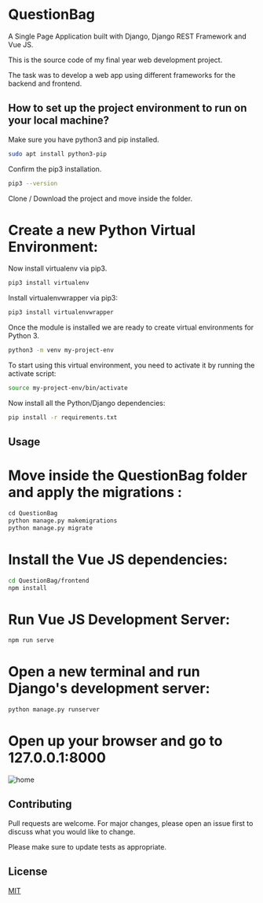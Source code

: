 # QuestionBag
A Single Page Application built with Django, Django REST Framework and Vue JS.

This is the source code of my final year web development project.

The task was to develop a web app using different frameworks for the backend and frontend.

## How to set up the project environment to run on your local machine?

Make sure you have python3 and pip installed.

```bash
sudo apt install python3-pip
```
Confirm the pip3 installation.


```bash
pip3 --version
```


Clone / Download the project and move inside the folder.


# Create a new Python Virtual Environment:

Now install virtualenv via pip3.

```bash
pip3 install virtualenv
```

Install virtualenvwrapper via pip3:

```bash
pip3 install virtualenvwrapper
```
Once the module is installed we are ready to create virtual environments for Python 3.
```bash
python3 -m venv my-project-env
```


To start using this virtual environment, you need to activate it by running the activate script:

```bash
source my-project-env/bin/activate
```
Now install all the Python/Django dependencies:

```bash
pip install -r requirements.txt
```

## Usage
# Move inside the QuestionBag folder and apply the migrations : 

```python
cd QuestionBag
python manage.py makemigrations
python manage.py migrate
```
# Install the Vue JS dependencies: 

```bash
cd QuestionBag/frontend
npm install
```
# Run Vue JS Development Server:
```bash
npm run serve
```

# Open a new terminal and run Django's development server:

```bash
python manage.py runserver
```
# Open up your browser and go to 127.0.0.1:8000
![home](https://user-images.githubusercontent.com/55706752/71542147-79f8ca80-2928-11ea-8033-3324ae444da3.PNG)

## Contributing
Pull requests are welcome. For major changes, please open an issue first to discuss what you would like to change.

Please make sure to update tests as appropriate.

## License
[MIT](https://choosealicense.com/licenses/mit/)
